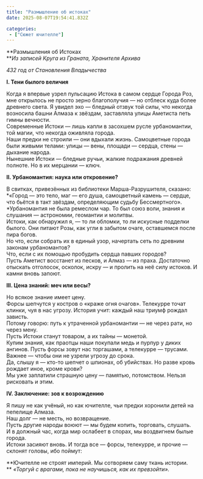 ```yaml
---
title: "Размышление об истоках"
date: 2025-08-07T19:54:41.832Z

categories:
 - ["Сюжет ючителле"]
---
```


**Размышления об Истоках  
***Из записей Круга из Граната, Хранителя Архива*

*432 год от Становления Владычества*

**I. Тени былого величия**

Когда я впервые узрел пульсацию Истока в самом сердце Города Роз, мне
открылось не просто зерно благополучия — но отблеск куда более древнего
света. Я увидел эхо — бледный отзвук той силы, что некогда возносила
башни Алмаза к звёздам, заставляла улицы Аметиста петь гимны вечности.  
Современные Истоки — лишь капли в засохшем русле урбаномантии, той
магии, что некогда оживляла города.  
Наши предки не строили — они вдыхали жизнь. Самоцветные города были
живыми телами: улицы — вены, площади — сердца, стены — дыхание народа.  
Нынешние Истоки — бледные ручьи, жалкие подражания древней полноте. Но в
их мерцании — ключ.

**II. Урбаномантия: наука или откровение?**

В свитках, привезённых из библиотеки Марша-Разрушителя, сказано:  
*«Город — это тело, маг — его душа, самоцветный камень — сердце, что
бьётся в такт звёздам, определяющим судьбу Бессмертного».  
*Урбаномантия не была ремеслом чар. То был союз воли, знания и слушания
— астрономии, геомантии и молитвы.  
Истоки, как обнаружил я, — то ли обломки, то ли искусные подделки
былого. Они питают Розы, как угли в забытом очаге, оставшемся после пира
богов.  
Но что, если собрать их в единый узор, начертать сеть по древним законам
урбаномантов?  
Что, если с их помощью пробудить сердца павших городов?  
Пусть Аметист восстанет из песков, и Алмаз — из праха. Достаточно
отыскать отголосок, осколок, искру — и пролить на неё силу истоков. И
камни вновь запоют.

**III. Цена знаний: меч или весы?**

Но всякое знание имеет цену.  
Форсы шепчутся у костров о «краже огня очагов». Телекурре точат клинки,
чуя в нас угрозу. История учит: каждый наш триумф рождал зависть.  
Потому говорю: путь к утраченной урбаномантии — не через рати, но через
мену.  
Пусть Истоки станут товаром, а их тайны — монетой.  
Купим знания, как праотцы наши покупали медь и пурпур у диких ангинов.
Пусть форсы зовут нас торгашами, а телекурре — трусами. Важнее — чтобы
они не узрели угрозу до срока.  
Да, слышу я — кто-то шепчет о шпионах, об убийствах. Но разве кровь
рождает иное, кроме крови?  
Мы уже заплатили страшную цену — памятью, потомством. Нельзя рисковать и
этим.

**IV. Заключение: зов к возрождению**

Я пишу не как учёный, но как ючителле, чьи предки хоронили детей на
пепелище Алмаза.  
Наш долг — не месть, но возвращение.  
Пусть другие народы воюют — мы будем копить, торговать, слушать.  
И в должный час, когда мир ослабеет в спорах, мы воздвигнем былые
города.  
Истоки засияют вновь. И тогда все — форсы, телекурре, и прочие — склонят
головы, ибо поймут:

**Ючителле не строят империй. Мы сотворяем саму ткань истории.  
** *«Торгуй с врагами, пока не научишься, как их превзойти».*

